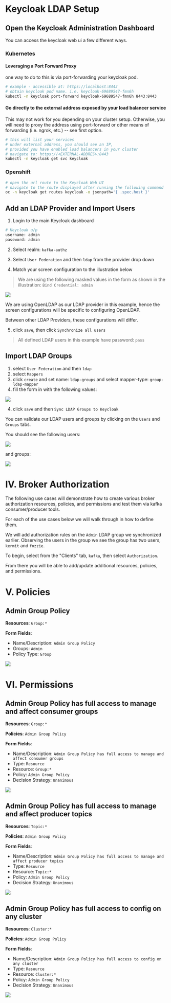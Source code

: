 # Keycloak LDAP Setup

## Open the Keycloak Administration Dashboard

You can access the keycloak web ui a few different ways. 

### Kubernetes

#### Leveraging a Port Forward Proxy

one way to do to this is via port-forwarding your keycloak pod. 

```bash
# example - accessible at: https://localhost:8443
# obtain keycloak pod name. i.e. keycloak-69689547-fmn6h
kubectl -n keycloak port-forward keycloak-69689547-fmn6h 8443:8443
```

#### Go directly to the external address exposed by your load balancer service

This may not work for you depending on your cluster setup. Otherwise, you will need to proxy the address using port-forward or other means of forwarding (i.e. ngrok, etc.) -- see first option.

```bash
# this will list your services
# under external address, you should see an IP, 
# provided you have enabled load balancers in your cluster
# navigate to: https://<EXTERNAL-ADDRES>:8443
kubectl -n keycloak get svc keycloak
```

### Openshift

```bash
# open the url route to the Keycloak Web UI
# navigate to the route displayed after running the following command
oc -n keycloak get routes keycloak -o jsonpath='{ .spec.host }'
```

## Add an LDAP Provider and Import Users

1) Login to the main Keycloak dashboard

```bash
# Keycloak u/p
username: admin
password: admin
```

2) Select realm: `kafka-authz`

3) Select `User Federation` and then `ldap` from the provider drop down

4) Match your screen configuration to the illustration below

> We are using the following masked values in the form as shown in the illustration: `Bind Credential: admin`

![](assets/keycloak-setup-001.png)

We are using OpenLDAP as our LDAP provider in this example, hence the screen configurations will be specific to configuring OpenLDAP. 

Between other LDAP Providers, these configurations will differ.

5) click `save`, then click `Synchronize all users`

> All defined LDAP users in this example have password: `pass`

## Import LDAP Groups

1) select `User Federation` and then `ldap` 
2) select `Mappers`
3) click `create` and set name: `ldap-groups` and select mapper-type: `group-ldap-mapper`
4) fill the form in with the following values: 

![](assets/keycloak-setup-003.png)

4) click `save` and then `Sync LDAP Groups to Keycloak`

You can validate our LDAP users and groups by clicking on the `Users` and `Groups` tabs. 

You should see the following users: 

![](assets/keycloak-setup-004.png)

and groups: 

![](assets/keycloak-setup-005.png)

# IV. Broker Authorization

The following use cases will demonstrate how to create various broker authorization resources, policies, and permissions and test them via kafka consumer/producer tools. 

For each of the use cases below we will walk through in how to define them. 

We will add authorization rules on the `Admin` LDAP group we synchronized earlier. Observing the users in the group we see the group has two users, `kermit` and `fozzie`. 

To begin, select from the "Clients" tab, `kafka`, then select `Authorization`. 

From there you will be able to add/update additional resources, policies, and permissions. 

# V. Policies

## Admin Group Policy

**Resources**: `Group:*` 

**Form Fields**: 

- Name/Description: `Admin Group Policy`
- Groups: `Admin`
- Policy Type: `Group`

![](assets/keycloak-setup-006.png)

# VI. Permissions 

## Admin Group Policy has full access to manage and affect consumer groups

**Resources**: `Group:*`

**Policies**: `Admin Group Policy`

**Form Fields**: 

- Name/Description: `Admin Group Policy has full access to manage and affect consumer groups`
- Type: `Resource`
- Resource: `Group:*`
- Policy: `Admin Group Policy`
- Decision Strategy: `Unanimous`

![](assets/keycloak-setup-007.png)

## Admin Group Policy has full access to manage and affect producer topics

**Resources**: `Topic:*`

**Policies**: `Admin Group Policy`

**Form Fields**: 

- Name/Description: `Admin Group Policy has full access to manage and affect producer topics`
- Type: `Resource`
- Resource: `Topic:*`
- Policy: `Admin Group Policy`
- Decision Strategy: `Unanimous`

![](assets/keycloak-setup-008.png)

## Admin Group Policy has full access to config on any cluster

**Resources**: `Cluster:*`

**Policies**: `Admin Group Policy`

**Form Fields**: 

- Name/Description: `Admin Group Policy has full access to config on any cluster`
- Type: `Resource`
- Resource: `Cluster:*`
- Policy: `Admin Group Policy`
- Decision Strategy: `Unanimous`

![](assets/keycloak-setup-009.png)